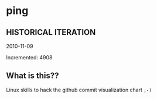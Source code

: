 # ping

## HISTORICAL ITERATION
2010-11-09

Incremented: 4908

## What is this?? 
Linux skills to hack the github commit visualization chart `;-)`
